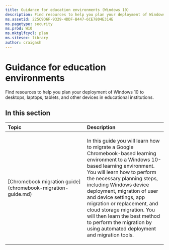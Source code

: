 ```yaml
---
title: Guidance for education environments (Windows 10)
description: Find resources to help you plan your deployment of Windows 10 to desktops, laptops, tablets, and other devices in educational institutions.
ms.assetid: 225C9D6F-9329-4DDF-B447-6CE7804E314E
ms.pagetype: security
ms.prod: W10
ms.mktglfcycl: plan
ms.sitesec: library
author: craigash
---
```

# Guidance for education environments
Find resources to help you plan your deployment of Windows 10 to desktops, laptops, tablets, and other devices in educational institutions.
## In this section
<table>
<colgroup>
<col width="50%" />
<col width="50%" />
</colgroup>
<thead>
<tr class="header">
<th align="left">Topic</th>
<th align="left">Description</th>
</tr>
</thead>
<tbody>
<tr class="odd">
<td align="left"><p>[Chromebook migration guide](chromebook-migration-guide.md)</p></td>
<td align="left"><p>In this guide you will learn how to migrate a Google Chromebook-based learning environment to a Windows 10-based learning environment. You will learn how to perform the necessary planning steps, including Windows device deployment, migration of user and device settings, app migration or replacement, and cloud storage migration. You will then learn the best method to perform the migration by using automated deployment and migration tools.</p></td>
</tr>
</tbody>
</table>
 
 
 

